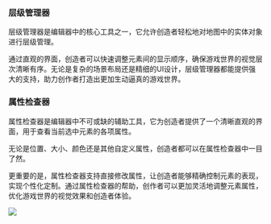 ### 层级管理器

层级管理器是编辑器中的核心工具之一，它允许创造者轻松地对地图中的实体对象进行层级管理。

通过直观的界面，创造者可以快速调整元素间的显示顺序，确保游戏世界的视觉层次清晰有序。无论是复杂的场景布局还是精细的UI设计，层级管理器都能提供强大的支持，助力创作者打造出更加生动逼真的游戏世界。

### 属性检查器

属性检查器是编辑器中不可或缺的辅助工具，它为创造者提供了一个清晰直观的界面，用于查看当前选中元素的各项属性。

无论是位置、大小、颜色还是其他自定义属性，创造者都可以在属性检查器中一目了然。

更重要的是，属性检查器支持直接修改属性，让创造者能够精确控制元素的表现，实现个性化定制。通过属性检查器的帮助，创作者可以更加灵活地调整元素属性，优化游戏世界的视觉效果和创造者体验。

![](/QQ20240913-105219.png)